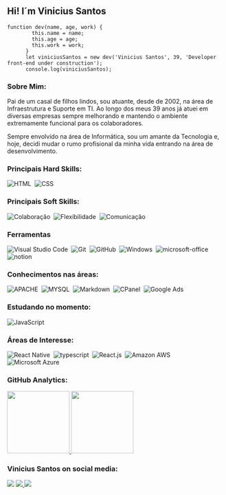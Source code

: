 ## Hi! I´m Vinicius Santos

```
function dev(name, age, work) {
        this.name = name;
        this.age = age;
        this.work = work;
      }
      let viniciusSantos = new dev('Vinicius Santos', 39, 'Developer front-end under construction');
      console.log(viniciusSantos);
```
### Sobre Mim:

Pai de um casal de filhos lindos, sou atuante, desde de 2002, na área de Infraestrutura e Suporte em TI. Ao longo dos meus 39 anos já atuei em diversas empresas sempre melhorando e mantendo o ambiente extremamente funcional para os colaboradores.

Sempre envolvido na área de Informática, sou um amante da Tecnologia e, hoje, decidi mudar o rumo profisional da minha vida entrando na área de desenvolvimento.
  
### Principais Hard Skills:

![HTML](https://img.shields.io/badge/-HTML-05122A?style=for-the-badge&logo=html5)&nbsp;
![CSS](https://img.shields.io/badge/-CSS-05122A?style=for-the-badge&logo=CSS3&logoColor=1572B6)&nbsp;

### Principais Soft Skills:

![Colaboração](https://img.shields.io/badge/-Colabora%C3%A7%C3%A3o-05122C?style=for-the-badge&logo=&logoColor=ffffff)&nbsp;
![Flexibilidade](https://img.shields.io/badge/-flexibilidade-05122C?style=for-the-badge&logo=&logoColor=ffffff)&nbsp;
![Comunicação](https://img.shields.io/badge/-Comunica%C3%A7%C3%A3o-05122C?style=for-the-badge&logo=&logoColor=ffffff)&nbsp;
        
### Ferramentas

![Visual Studio Code](https://img.shields.io/badge/-Visual%20Studio%20Code-05122A?style=for-the-badge&logo=visual-studio-code&logoColor=007ACC)&nbsp;
![Git](https://img.shields.io/badge/-Git-05122A?style=for-the-badge&logo=git)&nbsp;
![GitHub](https://img.shields.io/badge/-GitHub-05122A?style=for-the-badge&logo=github)&nbsp;
![Windows](https://img.shields.io/badge/-Windows-05122A?style=for-the-badge&logo=windows)&nbsp;
![microsoft-office](https://img.shields.io/badge/-microsoft_office-05122A?style=for-the-badge&logo=microsoft-office)&nbsp;
![notion](https://img.shields.io/badge/-Notion-05122A?style=for-the-badge&logo=notion&logoColor=ffffff)&nbsp;

### Conhecimentos nas áreas:

![APACHE](https://img.shields.io/badge/-APACHE-05122A?style=for-the-badge&logo=apache)&nbsp;
![MYSQL](https://img.shields.io/badge/-MYSQL-05122A?style=for-the-badge&logo=MYSQL)&nbsp;
![Markdown](https://img.shields.io/badge/-Markdown-05122A?style=for-the-badge&logo=markdown)&nbsp;
![CPanel](https://img.shields.io/badge/-CPanel-05122C?style=for-the-badge&logo=cpanel&logoColor=#e67e22)&nbsp;
![Google Ads](https://img.shields.io/badge/-Goggle%20Ads-05122C?style=for-the-badge&logo=google-ads&logoColor=ffffff)&nbsp;

### Estudando no momento:
![JavaScript](https://img.shields.io/badge/-JavaScript-05122A?style=for-the-badge&logo=javascript)&nbsp;

### Áreas de Interesse:

![React Native](https://img.shields.io/badge/-React_native-05122A?style=for-the-badge&logo=react)&nbsp;
![typescript](https://img.shields.io/badge/-typescript-05122A?style=for-the-badge&logo=typescript)&nbsp;
![React.js](https://img.shields.io/badge/-React.js-05122A?style=for-the-badge&logo=react)&nbsp;
![Amazon AWS](https://img.shields.io/badge/-Amazon%20AWS-05122C?style=for-the-badge&logo=amazon-aws&logoColor=e67e22)&nbsp;
![Microsoft Azure](https://img.shields.io/badge/-Microsoft%20Azure-05122C?style=for-the-badge&logo=Azure-DevOps&logoColor=3498db)&nbsp;

 ### GitHub Analytics:
        
 <p align="left">
  <a href="https://github.com/santos1982rj">
  <img height="145em" src="https://github-readme-stats.vercel.app/api?username=santos1982rj&layout=compact&show_icons=true&theme=tokyonight&include_all_commits=true&count_private=true"/>
  <img height="145em" src="https://github-readme-stats.vercel.app/api/top-langs/?username=santos1982rj&layout=compact&langs_count=7&theme=tokyonight"/>
  </a>
</p>

### Vinicius Santos on social media:

<a href="https://linkedin.com/in/santos1982rj/"><img src="https://img.shields.io/badge/-Vinicius&nbsp;Santos-0077B5?style=for-the-badge&logo=Linkedin&logoColor=white"/></a>
<a href="mailto:viniciussantosni@outlook.com"><img src="https://img.shields.io/badge/-viniciussantosni@outlook.com-0078D4?style=for-the-badge&logo=microsoft-outlook&logoColor=white"/>
    </a>
<a href="https://instagram.com/santos1982rj"><img src="https://img.shields.io/badge/-@santos1982rj-E4405F?style=for-the-badge&logo=Instagram&logoColor=white"/></a>
</p>
 
<!--  ![Snake animation](https://github.com/santos1982rj/santos1982rj/blob/output/github-contribution-grid-snake.svg) -->
 

